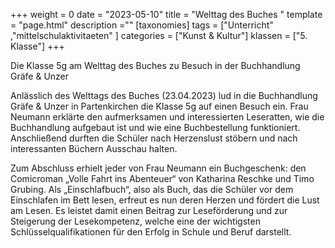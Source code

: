 +++
weight = 0
date = "2023-05-10"
title = "Welttag des Buches "
template = "page.html"
description =""
[taxonomies]
tags = ["Unterricht" ,"mittelschulaktivitaeten" ]
categories = ["Kunst & Kultur"]
klassen = ["5. Klasse"]
+++

Die Klasse 5g am Welttag des Buches zu Besuch in der Buchhandlung Gräfe & Unzer

Anlässlich des Welttags des Buches (23.04.2023) lud in die Buchhandlung Gräfe & Unzer in Partenkirchen die Klasse 5g auf einen Besuch ein. Frau Neumann erklärte den aufmerksamen und interessierten Leseratten, wie die Buchhandlung aufgebaut ist und wie eine Buchbestellung funktioniert. Anschließend durften die Schüler nach Herzenslust stöbern und nach interessanten Büchern Ausschau halten. 
<!-- more -->
Zum Abschluss erhielt jeder von Frau Neumann ein Buchgeschenk: den Comicroman „Volle Fahrt ins Abenteuer“ von Katharina Reschke und Timo Grubing. Als „Einschlafbuch“, also als Buch, das die Schüler vor dem Einschlafen im Bett lesen, erfreut es nun deren Herzen und fördert die Lust am Lesen. Es leistet damit einen Beitrag zur Leseförderung und zur Steigerung der Lesekompetenz, welche eine der wichtigsten Schlüsselqualifikationen für den Erfolg in Schule und Beruf darstellt.